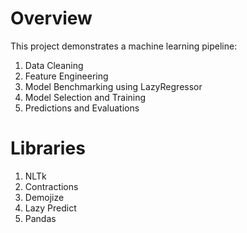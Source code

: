 # Overview
This project demonstrates a machine learning pipeline:

1. Data Cleaning
2. Feature Engineering
3. Model Benchmarking using LazyRegressor
4. Model Selection and Training
5. Predictions and Evaluations

# Libraries
1. NLTk
2. Contractions
3. Demojize
4. Lazy Predict
5. Pandas
